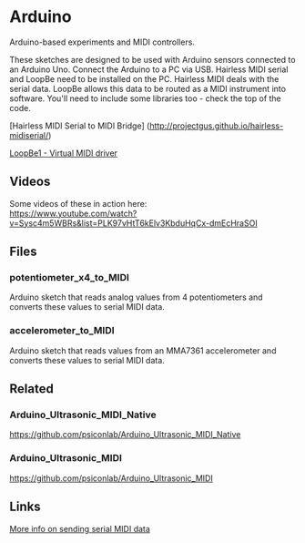 # Arduino
Arduino-based experiments and MIDI controllers. 

These sketches are designed to be used with Arduino sensors connected to an Arduino Uno. Connect the Arduino to a PC via USB. 
Hairless MIDI serial and LoopBe need to be installed on the PC. Hairless MIDI deals with the serial data. LoopBe allows this data to be routed as a MIDI instrument into software. You'll need to include some libraries too - check the top of the code.

[Hairless MIDI Serial to MIDI Bridge] (http://projectgus.github.io/hairless-midiserial/)

[LoopBe1 - Virtual MIDI driver](http://nerds.de/en/loopbe1.html)

## Videos

Some videos of these in action here:<br>
https://www.youtube.com/watch?v=Sysc4m5WBRs&list=PLK97vHtT6kElv3KbduHqCx-dmEcHraSOI

## Files
### potentiometer_x4_to_MIDI
Arduino sketch that reads analog values from 4 potentiometers and converts these values to serial MIDI data. 

### accelerometer_to_MIDI
Arduino sketch that reads values from an MMA7361 accelerometer  and converts these values to serial MIDI data.

## Related

### Arduino_Ultrasonic_MIDI_Native 
https://github.com/psiconlab/Arduino_Ultrasonic_MIDI_Native

### Arduino_Ultrasonic_MIDI
https://github.com/psiconlab/Arduino_Ultrasonic_MIDI

## Links
[More info on sending serial MIDI data](http://little-scale.blogspot.co.uk/2011/08/simple-examples-of-sending-midi-data.html)
